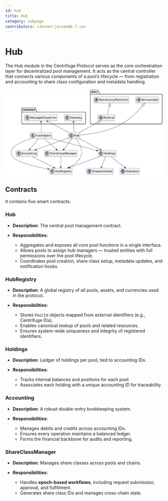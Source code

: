 ```yaml
---
id: hub
title: Hub
category: subpage
contributors: <Jeroen:jeroen@k-f.co>
---
```


# Hub

The Hub module in the Centrifuge Protocol serves as the core orchestration layer for decentralized pool management. It acts as the central controller that connects various components of a pool’s lifecycle — from registration and accounting to share class configuration and metadata handling.

![](./images/hub.png)

## Contracts

It contains five smart contracts:

### Hub

* **Description**: The central pool management contract.
* **Responsibilities**:

  * Aggregates and exposes all core pool functions in a single interface.
  * Allows pools to assign hub managers — trusted entities with full permissions over the pool lifecycle.
  * Coordinates pool creation, share class setup, metadata updates, and notification hooks.

### HubRegistry

* **Description**: A global registry of all pools, assets, and currencies used in the protocol.
* **Responsibilities**:

  * Stores `PoolId` objects mapped from external identifiers (e.g., Centrifuge IDs).
  * Enables canonical lookup of pools and related resources.
  * Ensures system-wide uniqueness and integrity of registered identifiers.

### Holdings

* **Description**: Ledger of holdings per pool, tied to accounting IDs.
* **Responsibilities**:

  * Tracks internal balances and positions for each pool.
  * Associates each holding with a unique accounting ID for traceability.

### Accounting

* **Description**: A robust double-entry bookkeeping system.
* **Responsibilities**:

  * Manages debits and credits across accounting IDs.
  * Ensures every operation maintains a balanced ledger.
  * Forms the financial backbone for audits and reporting.

### ShareClassManager

* **Description**: Manages share classes across pools and chains.
* **Responsibilities**:

  * Handles **epoch-based workflows**, including request submission, approval, and fulfillment.
  * Generates share class IDs and manages cross-chain state.